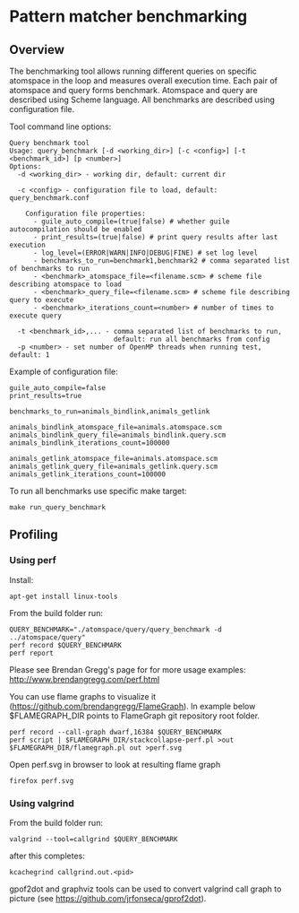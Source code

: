# Pattern matcher benchmarking #

## Overview ##

The benchmarking tool allows running different queries on specific atomspace in
the loop and measures overall execution time. Each pair of atomspace
and query forms benchmark. Atomspace and query are described using Scheme
language. All benchmarks are described using configuration file.

Tool command line options:

```
Query benchmark tool
Usage: query_benchmark [-d <working_dir>] [-c <config>] [-t <benchmark_id>] [p <number>]
Options:
  -d <working_dir> - working dir, default: current dir

  -c <config> - configuration file to load, default: query_benchmark.conf

    Configuration file properties:
      - guile_auto_compile=(true|false) # whether guile autocompilation should be enabled
      - print_results=(true|false) # print query results after last execution
      - log_level=(ERROR|WARN|INFO|DEBUG|FINE) # set log level
      - benchmarks_to_run=benchmark1,benchmark2 # comma separated list of benchmarks to run
      - <benchmark>_atomspace_file=<filename.scm> # scheme file describing atomspace to load
      - <benchmark>_query_file=<filename.scm> # scheme file describing query to execute
      - <benchmark>_iterations_count=<number> # number of times to execute query

  -t <benchmark_id>,... - comma separated list of benchmarks to run,
                          default: run all benchmarks from config
  -p <number> - set number of OpenMP threads when running test, default: 1
```

Example of configuration file:
```
guile_auto_compile=false
print_results=true

benchmarks_to_run=animals_bindlink,animals_getlink

animals_bindlink_atomspace_file=animals.atomspace.scm
animals_bindlink_query_file=animals_bindlink.query.scm
animals_bindlink_iterations_count=100000

animals_getlink_atomspace_file=animals.atomspace.scm
animals_getlink_query_file=animals_getlink.query.scm
animals_getlink_iterations_count=100000
```

To run all benchmarks use specific make target:
```
make run_query_benchmark
```

## Profiling ##

### Using perf ###
Install:
```
apt-get install linux-tools
```

From the build folder run:
```
QUERY_BENCHMARK="./atomspace/query/query_benchmark -d ../atomspace/query"
perf record $QUERY_BENCHMARK
perf report
```
Please see Brendan Gregg's page for for more usage examples:
http://www.brendangregg.com/perf.html

You can use flame graphs to visualize it
(https://github.com/brendangregg/FlameGraph). In example below $FLAMEGRAPH_DIR
points to FlameGraph git repository root folder.
```
perf record --call-graph dwarf,16384 $QUERY_BENCHMARK
perf script | $FLAMEGRAPH_DIR/stackcollapse-perf.pl >out
$FLAMEGRAPH_DIR/flamegraph.pl out >perf.svg
```
Open perf.svg in browser to look at resulting flame graph
```
firefox perf.svg
```

### Using valgrind ###

From the build folder run:
```
valgrind --tool=callgrind $QUERY_BENCHMARK
```
after this completes:
```
kcachegrind callgrind.out.<pid>
```
gpof2dot and graphviz tools can be used to convert valgrind call graph to
picture (see https://github.com/jrfonseca/gprof2dot).
